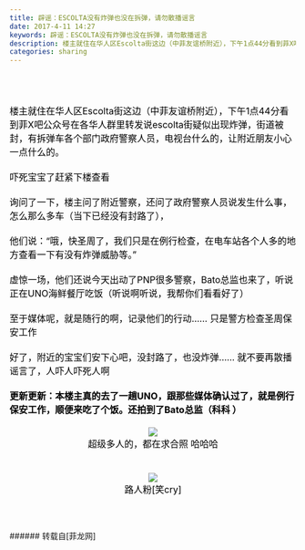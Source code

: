 ```yaml
---
title: 辟谣：ESCOLTA没有炸弹也没在拆弹，请勿散播谣言
date: 2017-4-11 14:27
keywords: 辟谣：ESCOLTA没有炸弹也没在拆弹，请勿散播谣言
description: 楼主就住在华人区Escolta街这边（中菲友谊桥附近），下午1点44分看到菲X吧公众号在各华人群里转发说escolta街疑似出现炸弹，街道被封，有拆弹车各个部门政府警察人员，电视台什么的，让附近朋友小心一点什么的。吓死宝宝了赶紧下楼查看 询问了一下，楼主问了附近警察，还问了政府警察人员说发生什么事，怎么那么多车（当下已经没有封路了），他们说：“哦，快圣周了，我们只是在例行检查，在电车站各个人多的地方查看一下有没有炸弹威胁等。”虚惊一场，他们还说今天出动了PNP很多警察，Bato总监也来了，听说正在UNO海鲜餐厅吃饭（听说啊听说，我帮你们看看好了）至于媒体呢，就是随行的啊，记录他们的行动…… 只是警方检查圣周保安工作好了，附近的宝宝们安下心吧，没封路了，也没炸弹…… 就不要再散播谣言了，人吓人吓死人啊更新更新：本楼主真的去了一趟UNO，跟那些媒体确认过了，就是例行保安工作，顺便来吃了个饭。还拍到了Bato总监（科科 ）超级多人的，都在求合照 哈哈哈路人粉[笑cry] 
categories: sharing
---
```

<td class="t_f" id="postmessage_678556">

<br/>
<br/>
<font color="Black"><font size="3"><br/>
楼主就住在华人区Escolta街这边（中菲友谊桥附近），下午1点44分看到菲X吧公众号在各华人群里转发说escolta街疑似出现炸弹，街道被封，有拆弹车各个部门政府警察人员，电视台什么的，让附近朋友小心一点什么的。<br/>
<br/>
吓死宝宝了赶紧下楼查看<img alt="" border="0" onclick="" onmouseover="" smilieid="99" src="static/image/smiley/qiubilong/9.gif"/> <br/>
<br/>
询问了一下，楼主问了附近警察，还问了政府警察人员说发生什么事，怎么那么多车（当下已经没有封路了），<br/>
<br/>
他们说：“哦，快圣周了，我们只是在例行检查，在电车站各个人多的地方查看一下有没有炸弹威胁等。”<br/>
<br/>
虚惊一场，他们还说今天出动了PNP很多警察，Bato总监也来了，听说正在UNO海鲜餐厅吃饭（听说啊听说，我帮你们看看好了）<br/>
<br/>
至于媒体呢，就是随行的啊，记录他们的行动…… 只是警方检查圣周保安工作<br/>
<br/>
好了，附近的宝宝们安下心吧，没封路了，也没炸弹…… 就不要再散播谣言了，人吓人吓死人啊<br/>
<br/>
<strong>更新更新：本楼主真的去了一趟UNO，跟那些媒体确认过了，就是例行保安工作，顺便来吃了个饭。还拍到了Bato总监（科科<img alt="" border="0" onclick="" onmouseover="" smilieid="98" src="static/image/smiley/qiubilong/14.gif"/> ）</strong><br/>
<br/>
<div align="center">

<img aid="529291" data-cf-modified-6646ac86652269b02763cd88-="" file="data/attachment/forum/201704/11/145117essx0v8r1s80p5j0.jpg.thumb.jpg" id="aimg_529291" inpost="1" onclick="" onmouseover="" src="http://www.flw.ph/data/attachment/forum/201704/11/145117essx0v8r1s80p5j0.jpg" style="cursor:pointer" zoomfile="data/attachment/forum/201704/11/145117essx0v8r1s80p5j0.jpg"/>


<br/>
超级多人的，都在求合照 哈哈哈</div><br/>
<br/>
<div align="center">

<img aid="529292" data-cf-modified-6646ac86652269b02763cd88-="" file="data/attachment/forum/201704/11/145422m1u1efuli70eii1l.jpg.thumb.jpg" id="aimg_529292" inpost="1" onclick="" onmouseover="" src="http://www.flw.ph/data/attachment/forum/201704/11/145422m1u1efuli70eii1l.jpg" style="cursor:pointer" zoomfile="data/attachment/forum/201704/11/145422m1u1efuli70eii1l.jpg"/>


<br/>
路人粉[笑cry]</div><br/>
<br/>
<img alt="" border="0" onclick="" onmouseover="" smilieid="105" src="static/image/smiley/qiubilong/4.gif"/> <br/>
<br/>
</font></font></td>
###### 转载自[菲龙网]